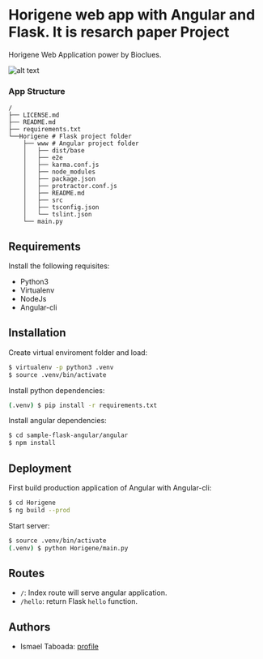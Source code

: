 Horigene web app with Angular and Flask. It is resarch paper Project 
====

Horigene Web Application power by Bioclues.

![alt text](https://github.com/goutamdh/Horigene/blob/master/app_Image/HorigeneServer.png?raw=true)

### App Structure
```
/
├── LICENSE.md
├── README.md
├── requirements.txt
└──Horigene # Flask project folder
    ├── www # Angular project folder
    │   ├── dist/base
    │   ├── e2e
    │   ├── karma.conf.js
    │   ├── node_modules
    │   ├── package.json
    │   ├── protractor.conf.js
    │   ├── README.md
    │   ├── src
    │   ├── tsconfig.json
    │   └── tslint.json
    └── main.py
```

Requirements
----

Install the following requisites:

- Python3
- Virtualenv
- NodeJs
- Angular-cli


Installation
----

Create virtual enviroment folder and load:
```sh
$ virtualenv -p python3 .venv
$ source .venv/bin/activate
```

Install python dependencies:
```sh
(.venv) $ pip install -r requirements.txt
```

Install angular dependencies:
```sh
$ cd sample-flask-angular/angular
$ npm install
```


Deployment
----

First build production application of Angular with Angular-cli:

```sh
$ cd Horigene
$ ng build --prod
```

Start server:
```sh
$ source .venv/bin/activate
(.venv) $ python Horigene/main.py
```

Routes
----
- `/`: Index route will serve angular application.
- `/hello`: return Flask `hello` function.

Authors
----

- Ismael Taboada: [profile](https://github.com/goutamdh)
